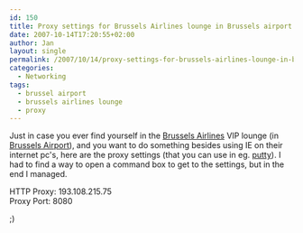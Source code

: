 ```yaml
---
id: 150
title: Proxy settings for Brussels Airlines lounge in Brussels airport
date: 2007-10-14T17:20:55+02:00
author: Jan
layout: single
permalink: /2007/10/14/proxy-settings-for-brussels-airlines-lounge-in-brussels-airport/
categories:
  - Networking
tags:
  - brussel airport
  - brussels airlines lounge
  - proxy
---
```

Just in case you ever find yourself in the [Brussels Airlines](http://www.brusselsairlines.com) VIP lounge (in [Brussels Airport](http://www.brusselsairport.be)), and you want to do something besides using IE on their internet pc's, here are the proxy settings (that you can use in eg. [putty](http://www.chiark.greenend.org.uk/~sgtatham/putty/)). I had to find a way to open a command box to get to the settings, but in the end I managed.

HTTP Proxy: 193.108.215.75  
Proxy Port: 8080

;)